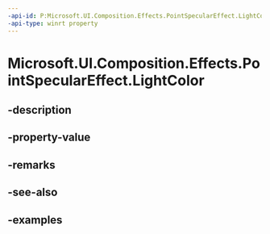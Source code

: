 ```yaml
---
-api-id: P:Microsoft.UI.Composition.Effects.PointSpecularEffect.LightColor
-api-type: winrt property
---
```


# Microsoft.UI.Composition.Effects.PointSpecularEffect.LightColor

<!--
public Windows.UI.Color LightColor { get; set; }
-->


## -description

## -property-value

## -remarks

## -see-also

## -examples


